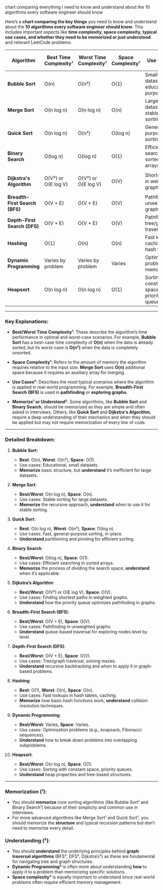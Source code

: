 chart comparing everything I need to know and understand about the 10 algorithms every software engineer should know 

Here’s a **chart comparing the key things** you need to know and understand about the **10 algorithms every software engineer should know**. This includes important aspects like **time complexity, space complexity, typical use cases, and whether they need to be memorized or just understood** and relevant LeetCode problems:

| Algorithm                | Best Time Complexity¹ | Worst Time Complexity¹ | Space Complexity¹ | Use Cases²                                | Memorize¹ or Understand² | LeetCode Problem (International)                    | LeetCode Problem (Chinese)                           |
|--------------------------|-----------------------|------------------------|-------------------|-------------------------------------------|--------------------------|-----------------------------------------------------|-----------------------------------------------------|
| **Bubble Sort**           | O(n)                  | O(n²)                   | O(1)              | Small datasets, educational purposes²     | Memorize structure¹, Understand limitations² | [Bubble Sort Problem](https://leetcode.com/problems/sort-an-array) | [冒泡排序问题](https://leetcode.cn/problems/sort-an-array) |
| **Merge Sort**            | O(n log n)            | O(n log n)              | O(n)              | Large datasets, stable sorting²           | Memorize structure¹, Understand when to use² | [Merge Sort Problem](https://leetcode.com/problems/sort-an-array) | [归并排序问题](https://leetcode.cn/problems/sort-an-array) |
| **Quick Sort**            | O(n log n)            | O(n²)                   | O(log n)          | General-purpose sorting²                  | Understand partitioning and pivoting² | [Quick Sort Problem](https://leetcode.com/problems/sort-an-array) | [快速排序问题](https://leetcode.cn/problems/sort-an-array) |
| **Binary Search**         | O(log n)              | O(log n)                | O(1)              | Efficient searching in sorted arrays²     | Memorize the process¹, Understand its limitations² | [Binary Search](https://leetcode.com/problems/binary-search) | [二分查找问题](https://leetcode.cn/problems/binary-search) |
| **Dijkstra's Algorithm**  | O(V²) or O(E log V)   | O(V²) or O(E log V)     | O(V)              | Shortest path in weighted graphs²         | Understand graph traversal techniques² | [Dijkstra Problem](https://leetcode.com/problems/network-delay-time) | [迪杰斯特拉算法问题](https://leetcode.cn/problems/network-delay-time) |
| **Breadth-First Search (BFS)** | O(V + E)        | O(V + E)                | O(V)              | Pathfinding, unweighted graphs²           | Understand BFS traversal and queue usage² | [BFS Problem](https://leetcode.com/problems/01-matrix) | [广度优先搜索问题](https://leetcode.cn/problems/01-matrix) |
| **Depth-First Search (DFS)** | O(V + E)          | O(V + E)                | O(V)              | Pathfinding, tree/graph traversal²        | Understand recursion/backtracking² | [DFS Problem](https://leetcode.com/problems/number-of-islands) | [深度优先搜索问题](https://leetcode.cn/problems/number-of-islands) |
| **Hashing**               | O(1)                  | O(n)                    | O(n)              | Fast lookups, caching, hash tables²       | Memorize basics¹, Understand when collisions happen² | [Hashing Problem](https://leetcode.com/problems/design-hashmap) | [哈希问题](https://leetcode.cn/problems/design-hashmap) |
| **Dynamic Programming**   | Varies by problem     | Varies by problem       | Varies            | Optimization problems, memoization²       | Understand overlapping subproblems² | [Dynamic Programming Problem](https://leetcode.com/problems/coin-change) | [动态规划问题](https://leetcode.cn/problems/coin-change) |
| **Heapsort**              | O(n log n)            | O(n log n)              | O(1)              | Sorting with constant space, priority queues² | Understand heap property² | [Heapsort Problem](https://leetcode.com/problems/kth-largest-element-in-an-array) | [堆排序问题](https://leetcode.cn/problems/kth-largest-element-in-an-array) |

---

### **Key Explanations**:

- **Best/Worst Time Complexity¹**: These describe the algorithm’s time performance in optimal and worst-case scenarios. For example, **Bubble Sort** has a best-case time complexity of **O(n)** when the data is already sorted, but its worst-case is **O(n²)** when the data is completely unsorted.
  
- **Space Complexity¹**: Refers to the amount of memory the algorithm requires relative to the input size. **Merge Sort** uses **O(n)** additional space because it requires an auxiliary array for merging.

- **Use Cases²**: Describes the most typical scenarios where the algorithm is applied in real-world programming. For example, **Breadth-First Search (BFS)** is used in **pathfinding** or **exploring graphs**.

- **Memorize¹ or Understand²**: Some algorithms, like **Bubble Sort** and **Binary Search**, should be memorized as they are simple and often asked in interviews. Others, like **Quick Sort** and **Dijkstra's Algorithm**, require a deep understanding of their mechanics and when they should be applied but may not require memorization of every line of code.

---

### **Detailed Breakdown**:

1. **Bubble Sort**:
   - **Best**: O(n), **Worst**: O(n²), **Space**: O(1).
   - Use cases: Educational, small datasets.
   - **Memorize** basic structure, but **understand** it’s inefficient for large datasets.

2. **Merge Sort**:
   - **Best/Worst**: O(n log n), **Space**: O(n).
   - Use cases: Stable sorting for large datasets.
   - **Memorize** the recursive approach, **understand** when to use it for stable sorting.

3. **Quick Sort**:
   - **Best**: O(n log n), **Worst**: O(n²), **Space**: O(log n).
   - Use cases: Fast, general-purpose sorting, in-place.
   - **Understand** partitioning and pivoting for efficient sorting.

4. **Binary Search**:
   - **Best/Worst**: O(log n), **Space**: O(1).
   - Use cases: Efficient searching in sorted arrays.
   - **Memorize** the process of dividing the search space, **understand** when it’s applicable.

5. **Dijkstra’s Algorithm**:
   - **Best/Worst**: O(V²) or O(E log V), **Space**: O(V).
   - Use cases: Finding shortest paths in weighted graphs.
   - **Understand** how the priority queue optimizes pathfinding in graphs.

6. **Breadth-First Search (BFS)**:
   - **Best/Worst**: O(V + E), **Space**: O(V).
   - Use cases: Pathfinding in unweighted graphs.
   - **Understand** queue-based traversal for exploring nodes level by level.

7. **Depth-First Search (DFS)**:
   - **Best/Worst**: O(V + E), **Space**: O(V).
   - Use cases: Tree/graph traversal, solving mazes.
   - **Understand** recursive backtracking and when to apply it in graph-based problems.

8. **Hashing**:
   - **Best**: O(1), **Worst**: O(n), **Space**: O(n).
   - Use cases: Fast lookups in hash tables, caching.
   - **Memorize** how basic hash functions work, **understand** collision resolution techniques.

9. **Dynamic Programming**:
   - **Best/Worst**: Varies, **Space**: Varies.
   - Use cases: Optimization problems (e.g., knapsack, Fibonacci sequences).
   - **Understand** how to break down problems into overlapping subproblems.

10. **Heapsort**:
    - **Best/Worst**: O(n log n), **Space**: O(1).
    - Use cases: Sorting with constant space, priority queues.
    - **Understand** heap properties and tree-based structures.

---

### **Memorization (¹)**:
- You should **memorize** core sorting algorithms (like Bubble Sort¹ and Binary Search¹) because of their simplicity and common use in interviews.
- For more advanced algorithms like Merge Sort¹ and Quick Sort¹, you should memorize the **structure** and typical recursion patterns but don’t need to memorize every detail.
  
### **Understanding (²)**:
- You should **understand** the underlying principles behind **graph traversal algorithms** (BFS², DFS², Dijkstra’s²) as these are fundamental for navigating tree and graph structures.
- **Dynamic Programming²** is often more about understanding **how** to apply it to a problem than memorizing specific solutions.
- **Space complexity²** is equally important to understand since real-world problems often require efficient memory management.